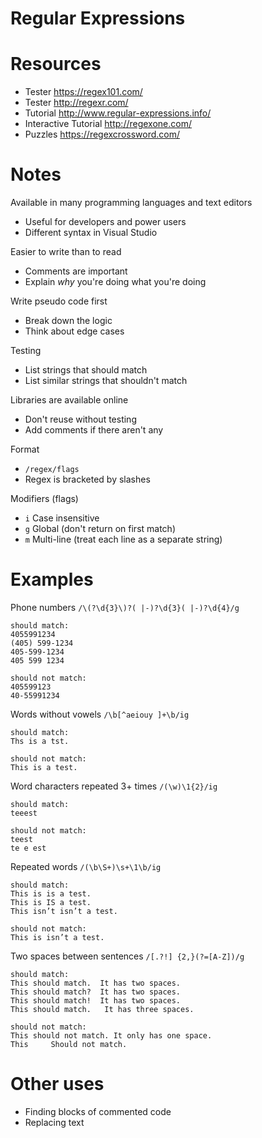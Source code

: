 # Regular Expressions

# Resources
* Tester https://regex101.com/
* Tester http://regexr.com/
* Tutorial http://www.regular-expressions.info/
* Interactive Tutorial http://regexone.com/
* Puzzles https://regexcrossword.com/

# Notes

Available in many programming languages and text editors
* Useful for developers and power users
* Different syntax in Visual Studio

Easier to write than to read
* Comments are important
* Explain *why* you're doing what you're doing

Write pseudo code first
* Break down the logic
* Think about edge cases

Testing
* List strings that should match
* List similar strings that shouldn't match

Libraries are available online
* Don't reuse without testing
* Add comments if there aren't any

Format
* `/regex/flags`
* Regex is bracketed by slashes

Modifiers (flags)
* `i` Case insensitive
* `g` Global (don't return on first match)
* `m` Multi-line (treat each line as a separate string)

# Examples

Phone numbers
`/\(?\d{3}\)?( |-)?\d{3}( |-)?\d{4}/g`

```
should match:
4055991234
(405) 599-1234
405-599-1234
405 599 1234

should not match:
405599123
40-55991234
```

Words without vowels
`/\b[^aeiouy ]+\b/ig`

```
should match:
Ths is a tst.

should not match:
This is a test.

```

Word characters repeated 3+ times
`/(\w)\1{2}/ig`

```
should match:
teeest

should not match:
teest
te e est
```

Repeated words
`/(\b\S+)\s+\1\b/ig`

```
should match:
This is is a test.
This is IS a test.
This isn’t isn’t a test.

should not match:
This is isn’t a test.
```

Two spaces between sentences
`/[.?!] {2,}(?=[A-Z])/g`

```
should match:
This should match.  It has two spaces.
This should match?  It has two spaces.
This should match!  It has two spaces.
This should match.   It has three spaces.

should not match:
This should not match. It only has one space.
This     Should not match.
```

# Other uses
* Finding blocks of commented code
* Replacing text
